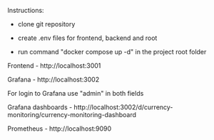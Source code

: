 Instructions:

- clone git repository

- create .env files for frontend, backend and root

- run command "docker compose up -d" in the project root folder

Frontend - http://localhost:3001 

Grafana - http://localhost:3002

For login to Grafana use "admin" in both fields

Grafana dashboards - http://localhost:3002/d/currency-monitoring/currency-monitoring-dashboard

Prometheus - http://localhost:9090